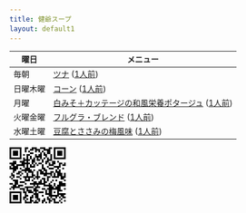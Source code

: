 ```yaml
---
title: 健爺スープ
layout: default1
---
```


| 曜日 | メニュー |
| --- | ------- |
| 毎朝 | [ツナ](02) ([1人前](0))|
| 日曜木曜 | [コーン](a.sun2) ([1人前](a.sun))
| 月曜 | [白みそ＋カッテージの和風栄養ポタージュ](b.mon2) ([1人前](b.mon))
| 火曜金曜 | [フルグラ・ブレンド](c.tue2) ([1人前](c.tue))
| 水曜土曜 | [豆腐とささみの梅風味](d.wed2) ([1人前](d.wed))

![](qr.png)
